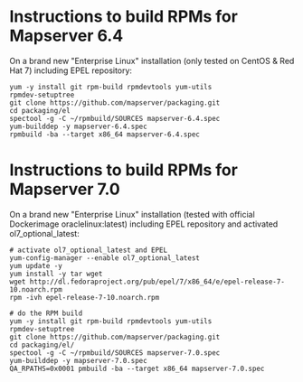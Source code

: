 
Instructions to build RPMs for Mapserver 6.4
============================================

On a brand new "Enterprise Linux" installation (only tested on CentOS & Red Hat 7) including EPEL repository:

    yum -y install git rpm-build rpmdevtools yum-utils
    rpmdev-setuptree
    git clone https://github.com/mapserver/packaging.git
    cd packaging/el
    spectool -g -C ~/rpmbuild/SOURCES mapserver-6.4.spec
    yum-builddep -y mapserver-6.4.spec
    rpmbuild -ba --target x86_64 mapserver-6.4.spec

Instructions to build RPMs for Mapserver 7.0
============================================

On a brand new "Enterprise Linux" installation (tested with official Dockerimage oraclelinux:latest) including EPEL repository and activated ol7_optional_latest:

    # activate ol7_optional_latest and EPEL
    yum-config-manager --enable ol7_optional_latest
    yum update -y
    yum install -y tar wget
    wget http://dl.fedoraproject.org/pub/epel/7/x86_64/e/epel-release-7-10.noarch.rpm
    rpm -ivh epel-release-7-10.noarch.rpm

    # do the RPM build
    yum -y install git rpm-build rpmdevtools yum-utils
    rpmdev-setuptree
    git clone https://github.com/mapserver/packaging.git
    cd packaging/el/
    spectool -g -C ~/rpmbuild/SOURCES mapserver-7.0.spec
    yum-builddep -y mapserver-7.0.spec
    QA_RPATHS=0x0001 pmbuild -ba --target x86_64 mapserver-7.0.spec


